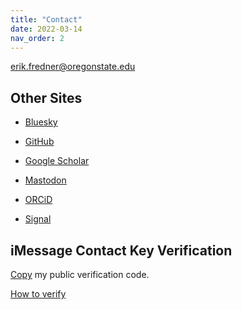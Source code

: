 ```yaml
---
title: "Contact"
date: 2022-03-14
nav_order: 2
---
```


[erik.fredner@oregonstate.edu](mailto:erik.fredner@oregonstate.edu)

## Other Sites

- [Bluesky](https://bsky.app/profile/fredner.org)

- [GitHub](https://github.com/erikfredner)

- [Google Scholar](https://scholar.google.com/citations?user=Uy-aoiMAAAAJ&hl=en)

- [Mastodon](https://mastodon.social/@ecf)

- [ORCiD](https://orcid.org/0000-0002-2993-4961)

- [Signal](https://signal.me/#eu/AJKhTywrlnum2XumtnoE3p68jyj98YQCTWoFn3hzn9J1TF5pMuhJpLSZy4rWyi8v)

## iMessage Contact Key Verification

[Copy](#) my public verification code.

<script>function copyLinkText(event) { event.preventDefault(); // Prevent default link behavior const textToCopy = "APKTIDpfMpwrhYTNuTMIX7j1uMGvYCgun6AuA-amDtoE-ltnU6ow"; <div></div> if (navigator.clipboard && window.isSecureContext) { // Use the Clipboard API navigator.clipboard.writeText(textToCopy) .then(() => { // Provide user feedback without using alert showCopySuccess("Verification code copied to clipboard!"); }) .catch(err => { console.error("Failed to copy: ", err); showCopyError("Failed to copy the verification code."); }); } else { // Fallback for older browsers const textArea = document.createElement("textarea"); textArea.value = textToCopy; // Move textarea out of viewport textArea.style.position = "absolute"; textArea.style.left = "-999999px"; document.body.appendChild(textArea); textArea.select(); <div></div> try { const successful = document.execCommand("copy"); if (successful) { showCopySuccess("Verification code copied to clipboard!"); } else { throw new Error("Copy command was unsuccessful"); } } catch (err) { console.error("Failed to copy: ", err); showCopyError("Failed to copy the verification code."); } <div></div> // Remove the textarea document.body.removeChild(textArea); } } <div></div> // Optional: Custom feedback functions (replace alerts for better UX) function showCopySuccess(message) { const feedback = document.createElement("div"); feedback.textContent = message; feedback.style.position = "fixed"; feedback.style.bottom = "20px"; feedback.style.right = "20px"; feedback.style.backgroundColor = "#CED5CE"; feedback.style.color = "#fff"; feedback.style.padding = "10px 20px"; feedback.style.borderRadius = "5px"; feedback.style.boxShadow = "0 2px 6px rgba(0,0,0,0.3)"; feedback.style.zIndex = "1000"; // Ensure it's on top document.body.appendChild(feedback); // Remove feedback after 3 seconds setTimeout(() => { if (feedback.parentNode) { document.body.removeChild(feedback); } }, 3000); } <div></div> function showCopyError(message) { const feedback = document.createElement("div"); feedback.textContent = message; feedback.style.position = "fixed"; feedback.style.bottom = "20px"; feedback.style.right = "20px"; feedback.style.backgroundColor = "#D5CED5"; feedback.style.color = "#fff"; feedback.style.padding = "10px 20px"; feedback.style.borderRadius = "5px"; feedback.style.boxShadow = "0 2px 6px rgba(0,0,0,0.3)"; feedback.style.zIndex = "1000"; // Ensure it's on top document.body.appendChild(feedback); // Remove feedback after 3 seconds setTimeout(() => { if (feedback.parentNode) { document.body.removeChild(feedback); } }, 3000); }</script>

[How to verify](https://support.apple.com/en-us/118246#verify)
